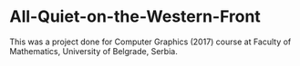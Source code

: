 # All-Quiet-on-the-Western-Front
This was a project done for Computer Graphics (2017) course at Faculty of Mathematics, University of Belgrade, Serbia.

